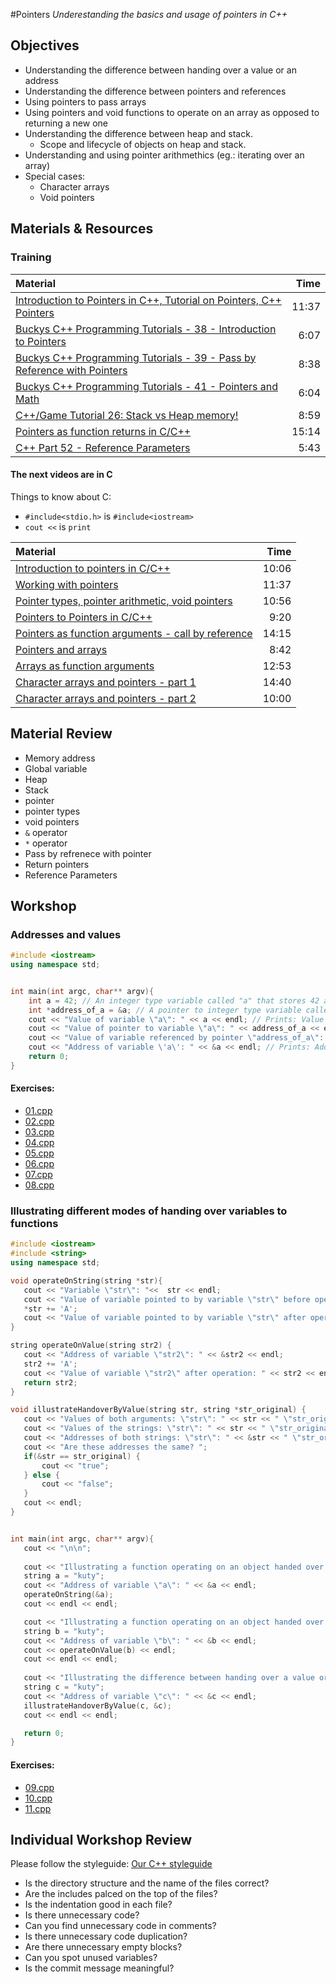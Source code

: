 #Pointers
*Underestanding the basics and usage of pointers in C++*

## Objectives
 - Understanding the difference between handing over a value or an address
 - Understanding the difference between pointers and references
 - Using pointers to pass arrays
 - Using pointers and void functions to operate on an array as opposed to returning a new one
 - Understanding the difference between heap and stack.
   - Scope and lifecycle of objects on heap and stack.
 - Understanding and using pointer arithmethics (eg.: iterating over an array)
 - Special cases:
   - Character arrays
   - Void pointers

## Materials & Resources
### Training
| Material | Time |
|:---------|-----:|
| [Introduction to Pointers in C++, Tutorial on Pointers, C++ Pointers](https://www.youtube.com/watch?v=W0aE-w61Cb8) | 11:37 |
| [Buckys C++ Programming Tutorials - 38 - Introduction to Pointers](https://www.youtube.com/watch?v=Fa6S8Pz924k) | 6:07 |
| [Buckys C++ Programming Tutorials - 39 - Pass by Reference with Pointers](https://www.youtube.com/watch?v=_ja8iizm7nk) | 8:38 |
| [Buckys C++ Programming Tutorials - 41 - Pointers and Math](https://www.youtube.com/watch?v=dPAbm-3iAN4) | 6:04 |
| [C++/Game Tutorial 26: Stack vs Heap memory!](https://www.youtube.com/watch?v=woHnBfiBbhs) | 8:59 |
| [Pointers as function returns in C/C++](https://www.youtube.com/watch?v=E8Yh4dw6Diw) | 15:14 |
| [C++ Part 52 - Reference Parameters](https://www.youtube.com/watch?v=X9-a-MiMwEI) | 5:43 |


#### The next videos are in C
Things to know about C:
 - `#include<stdio.h>` is `#include<iostream>`
 - `cout <<` is `print`

| Material | Time |
|:---------|-----:|
| [Introduction to pointers in C/C++](https://www.youtube.com/watch?v=h-HBipu_1P0) | 10:06 | 
| [Working with pointers](https://www.youtube.com/watch?v=X1DcpcgSUXw) | 11:37 |
| [Pointer types, pointer arithmetic, void pointers](https://www.youtube.com/watch?v=JTttg85xsbo) | 10:56 |
| [Pointers to Pointers in C/C++](https://www.youtube.com/watch?v=d3kd5KbGB48) | 9:20 |
| [Pointers as function arguments - call by reference](https://www.youtube.com/watch?v=LW8Rfh6TzGg) | 14:15 |
| [Pointers and arrays](https://www.youtube.com/watch?v=ASVB8KAFypk) | 8:42 |
| [Arrays as function arguments](https://www.youtube.com/watch?v=CpjVucvAc3g) | 12:53 |
| [Character arrays and pointers - part 1](https://www.youtube.com/watch?v=Bf8a6IC1dE8) | 14:40 |
| [Character arrays and pointers - part 2](https://www.youtube.com/watch?v=vFZTxvUoZSU) | 10:00 |



## Material Review
 - Memory address
 - Global variable
 - Heap
 - Stack
 - pointer
 - pointer types
 - void pointers
 - `&` operator
 - `*` operator
 - Pass by refrenece with pointer
 - Return pointers
 - Reference Parameters

## Workshop
### Addresses and values
```cpp
#include <iostream>
using namespace std;


int main(int argc, char** argv){
	int a = 42; // An integer type variable called "a" that stores 42 as a value
	int *address_of_a = &a; // A pointer to integer type variable called "address_of_a" that stores the memory adress of the variable called "a"
	cout << "Value of variable \"a\": " << a << endl; // Prints: Value of variable "a": 42
	cout << "Value of pointer to variable \"a\": " << address_of_a << endl; // Prints: Value of pointer to variable "a": 0x7fff37922684
	cout << "Value of variable referenced by pointer \"address_of_a\": " << *address_of_a << endl; // Prints: Value of variable referenced by pointer "address_of_a": 42
	cout << "Address of variable \'a\': " << &a << endl; // Prints: Address of variable 'a': 0x7fff37922684
	return 0;
}
```
#### Exercises:

 - [01.cpp](workshop/01.cpp)
 - [02.cpp](workshop/02.cpp)
 - [03.cpp](workshop/03.cpp)
 - [04.cpp](workshop/04.cpp)
 - [05.cpp](workshop/05.cpp)
 - [06.cpp](workshop/06.cpp)
 - [07.cpp](workshop/07.cpp)
 - [08.cpp](workshop/08.cpp)

### Illustrating different modes of handing over variables to functions
 ```cpp
#include <iostream>
#include <string>
using namespace std;

void operateOnString(string *str){
	cout << "Variable \"str\": "<<  str << endl;
	cout << "Value of variable pointed to by variable \"str\" before operation: " << *str << endl;
	*str += 'A';
	cout << "Value of variable pointed to by variable \"str\" after operation: " << *str << endl;
}

string operateOnValue(string str2) {
	cout << "Address of variable \"str2\": " << &str2 << endl;
	str2 += 'A';
	cout << "Value of variable \"str2\" after operation: " << str2 << endl;
	return str2; 
}

void illustrateHandoverByValue(string str, string *str_original) {
	cout << "Values of both arguments: \"str\": " << str << " \"str_original\": " << str_original << endl;
	cout << "Values of the strings: \"str\": " << str << " \"str_original\": " << *str_original << endl;
	cout << "Addresses of both strings: \"str\": " << &str << " \"str_original\": " << str_original << endl;
	cout << "Are these addresses the same? ";
	if(&str == str_original) {
		cout << "true";
	} else {
		cout << "false";
	}
	cout << endl;
} 


int main(int argc, char** argv){
	cout << "\n\n";
	
	cout << "Illustrating a function operating on an object handed over by it's address!" << endl;
	string a = "kuty";
	cout << "Address of variable \"a\": " << &a << endl;
	operateOnString(&a);
	cout << endl << endl;	

	cout << "Illustrating a function operating on an object handed over by it's value!" << endl;
	string b = "kuty";
	cout << "Address of variable \"b\": " << &b << endl;
	cout << operateOnValue(b) << endl;	
	cout << endl << endl;
	
	cout << "Illustrating the difference between handing over a value or the object itself referenced by it's address!" << endl;
	string c = "kuty";
	cout << "Address of variable \"c\": " << &c << endl;
	illustrateHandoverByValue(c, &c);
	cout << endl << endl; 

	return 0;
}
```
#### Exercises:
 - [09.cpp](workshop/09.cpp)
 - [10.cpp](workshop/10.cpp)
 - [11.cpp](wprkshop/11.cpp)

## Individual Workshop Review
Please follow the styleguide: [Our C++ styleguide](../../styleguide/cpp.md)

 - Is the directory structure and the name of the files correct?
 - Are the includes palced on the top of the files?
 - Is the indentation good in each file?
 - Is there unnecessary code?
 - Can you find unnecessary code in comments?
 - Is there unnecessary code duplication?
 - Are there unnecessary empty blocks?
 - Can you spot unused variables?
 - Is the commit message meaningful?

